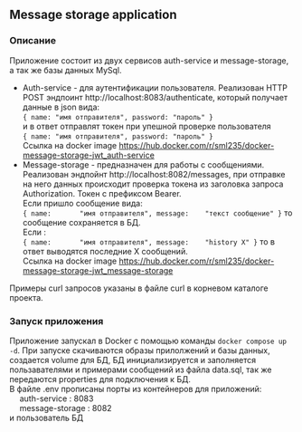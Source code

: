 ## Message storage application

### Описание

Приложение состоит из двух сервисов auth-service и message-storage, а так же базы данных MySql.

- Auth-service - для аутентификации пользователя. Реализован HTTP POST эндпоинт http://localhost:8083/authenticate,
  который получает данные в json вида:
  <br/>`{ name: "имя отправителя", password: "пароль" }` <br> и в ответ отправлят токен при упешной проверке
  пользователя
  <br/>`{ name: "имя отправителя", password: "пароль" }`
  <br/> Ссылка на docker image https://hub.docker.com/r/sml235/docker-message-storage-jwt_auth-service
- Message-storage - предназначен для работы с сообщениями. Реализован эндпойнт  http://localhost:8082/messages,
  при отправке на него данных происходит проверка токена из заголовка запроса Authorization. Токен с префиксом Bearer.
  <br/>Если пришло сообщение вида:
  <br/>`{
  name:       "имя отправителя",
  message:    "текст сообщение"
  }`  то сообщение сохраняется в БД.
  <br/>
  Если :
  <br/>`{
  name:       "имя отправителя",
  message:    "history Х"
  }` то в ответ выводятся последние Х сообщений.
  <br/> Ссылка на docker image https://hub.docker.com/r/sml235/docker-message-storage-jwt_message-storage

Примеры curl запросов указаны в файле curl в корневом каталоге проекта.

### Запуск приложения

Приложение запускал в Docker с помощью команды `docker compose up -d`. При запуске скачиваются образы 
прилолжений и базы данных, создается volume для БД, БД инициализируется и заполняется пользавателями и 
примерами сообщений из файла data.sql, так же передаются properties для подключения к БД.
<br/>В файле .env прописаны порты из контейнеров для приложений:
<br/> &emsp; auth-service : 8083
<br/> &emsp; message-storage : 8082
<br/> и пользователь БД